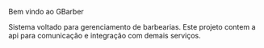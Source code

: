 Bem vindo ao GBarber 

Sistema voltado para gerenciamento de barbearias. Este projeto contem a api para comunicação e integração com demais serviços.
